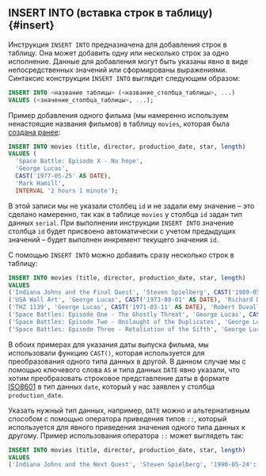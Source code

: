 ## INSERT INTO (вставка строк в таблицу){#insert}

Инструкция `INSERT INTO` предназначена для добавления строк в таблицу. Она может добавить одну или несколько строк за одно исполнение. Данные для добавления могут быть указаны явно в виде непосредственных значений или сформированы выражениями. Синтаксис конструкции `INSERT INTO` выглядит следующим образом:
```sql
INSERT INTO <название таблицы> (<название_столбца_таблицы>, ...)
VALUES (<значение_столбца_таблицы>, ...);
``` 

Пример добавления одного фильма (мы намеренно используем ненастоящие названия фильмов) в таблицу `movies`, которая была [создана ранее](#create_table): 
```sql
INSERT INTO movies (title, director, production_date, star, length) 
VALUES (
  'Space Battle: Episode X - No hope', 
  'George Lucas', 
  CAST('1977-05-25' AS DATE), 
  'Mark Hamill', 
  INTERVAL '2 hours 1 minute');
```

В этой записи мы не указали столбец `id` и не задали ему значение – это сделано намеренно, так как в таблице `movies` у столбца `id` задан тип данных `serial`. При выполнении инструкции `INSERT INTO` значение столбца `id` будет присвоено автоматически с учетом предыдущих значений – будет выполнен инкремент текущего значения `id`. 


С помощью `INSERT INTO` можно добавить сразу несколько строк в таблицу:
```sql
INSERT INTO movies (title, director, production_date, star, length) 
VALUES
('Indiana Johns and the Final Quest', 'Steven Spielberg', CAST('1989-05-24' AS DATE), 'Harrison Ford', INTERVAL '2 hours 7 minutes'),
('USA Wall Art', 'George Lucas', CAST('1973-08-01' AS DATE), 'Richard Dreyfuss', INTERVAL '1 hour 50 minutes'),
('THZ 1139', 'George Lucas', CAST('1971-03-11' AS DATE), 'Robert Duvall', INTERVAL '1 hour 26 minutes'),
('Space Battles: Episode One - The Ghostly Threat', 'George Lucas', CAST('1999-05-19' AS DATE), 'Liam Neeson', INTERVAL '2 hours 16 minutes'),
('Space Battles: Episode Two - Onslaught of the Duplicates', 'George Lucas', CAST('2002-05-16' AS DATE), 'Ewan McGregor', INTERVAL '2 hours 22 minutes'),
('Space Battles: Episode Three - Retaliation of the Sifth', 'George Lucas', CAST('2005-05-19' AS DATE), 'Hayden Christensen', INTERVAL '2 hours 20 minutes');
```

В обоих примерах для указания даты выпуска фильма, мы использовали функцию `CAST()`, которая используется для преобразования одного типа данных в другой. В данном случае мы с помощью ключевого слова `AS` и типа данных `DATE` явно указали, что хотим преобразовать строковое представление даты в формате [ISO8601](https://ru.wikipedia.org/wiki/ISO_8601) в тип данных `date`, который у нас заявлен у столбца `production_date`. 

Указать нужный тип данных, например, `DATE` можно и альтернативным способом с помощью оператора приведения типов `::`, который используется для явного приведения значения одного типа данных к другому. Пример использования оператора `::` может выглядеть так:
```sql
INSERT INTO movies (title, director, production_date, star, length) 
VALUES
('Indiana Johns and the Next Quest', 'Steven Spielberg', '1990-05-24'::date, 'Harrison Ford', INTERVAL '2 hours 7 minutes');
```